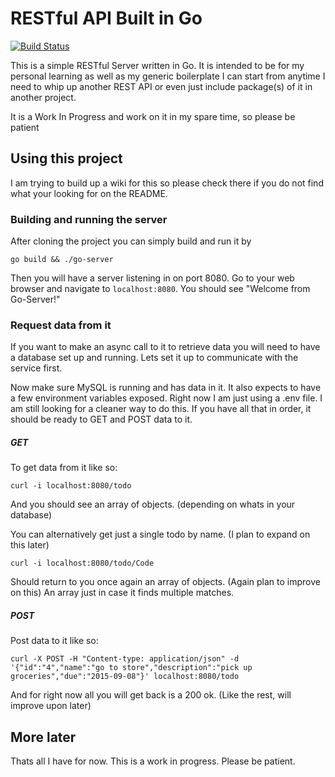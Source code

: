 # RESTful API Built in Go

[![Build Status](http://bmansfieldnebula.asuscomm.com:8000/api/badges/byronmansfield/go-server/status.svg)](http://bmansfieldnebula.asuscomm.com:8000/byronmansfield/go-server)

This is a simple RESTful Server written in Go. It is intended to be for my
personal learning as well as my generic boilerplate I can start from anytime I
need to whip up another REST API or even just include package(s) of it in another project.

It is a Work In Progress and work on it in my spare time, so please be patient

## Using this project

I am trying to build up a wiki for this so please check there if you do not
find what your looking for on the README.

### Building and running the server

After cloning the project you can simply build and run it by 

```
go build && ./go-server
```

Then you will have a server listening in on port 8080. Go to your web browser
and navigate to `localhost:8080`. You should see "Welcome from Go-Server!"

### Request data from it

If you want to make an async call to it to retrieve data you will need to have
a database set up and running. Lets set it up to communicate with the service
first.

Now make sure MySQL is running and has data in it. It also expects to have a
few environment variables exposed. Right now I am just using a .env file. I am
still looking for a cleaner way to do this. If you have all that in order, it 
should be ready to GET and POST data to it. 

##### GET
To get data from it like so:

```
curl -i localhost:8080/todo
```

And you should see an array of objects. (depending on whats in your database)

You can alternatively get just a single todo by name. (I plan to expand on this
later)

```
curl -i localhost:8080/todo/Code
```

Should return to you once again an array of objects. (Again plan to improve on
this) An array just in case it finds multiple matches.


##### POST
Post data to it like so:

```
curl -X POST -H "Content-type: application/json" -d '{"id":"4","name":"go to store","description":"pick up groceries","due":"2015-09-08"}' localhost:8080/todo
```

And for right now all you will get back is a 200 ok. (Like the rest, will
improve upon later)

## More later

Thats all I have for now. This is a work in progress. Please be patient.

